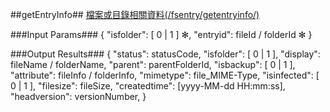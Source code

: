 ##getEntryInfo##
[檔案或目錄相關資料(/fsentry/getentryinfo/)](https://creative.asuscloud.com/content/index.jsp?p=ir&index=3&len=10&id=5&cid=5)
	
###Input Params###
	{
		"isfolder": [ 0 | 1 ] ✻,
		"entryid": fileId / folderId ✻
	}

###Output Results###
	{
		"status": statusCode,
		"isfolder": [ 0 | 1 ],
		"display": fileName / folderName,
		"parent": parentFolderId,
		"isbackup": [ 0 | 1 ],
		"attribute": fileInfo / folderInfo,
		"mimetype": file_MIME-Type,
		"isinfected": [ 0 | 1 ],
		"filesize": fileSize,
		"createdtime": [yyyy-MM-dd HH:mm:ss],
		"headversion": versionNumber,
	}



